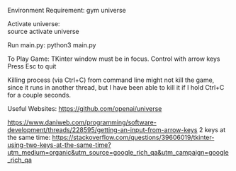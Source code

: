 Environment Requirement:
	gym
	universe

Activate universe:	
source activate universe

Run main.py:
python3 main.py

To Play Game:
TKinter window must be in focus.
Control with arrow keys 
Press Esc to quit


Killing process (via Ctrl+C) from command line might not kill the game, since it runs in another thread, but I have been able to kill it if I hold Ctrl+C for a couple seconds.




Useful Websites:
https://github.com/openai/universe

https://www.daniweb.com/programming/software-development/threads/228595/getting-an-input-from-arrow-keys
2 keys at the same time:
https://stackoverflow.com/questions/39606019/tkinter-using-two-keys-at-the-same-time?utm_medium=organic&utm_source=google_rich_qa&utm_campaign=google_rich_qa
